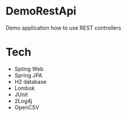 # DemoRestApi
Demo application how to use REST controllers

# Tech
- Spting Web
- Spring JPA
- H2 database
- Lombok
- JUnit
- 2Log4j
- OpenCSV
